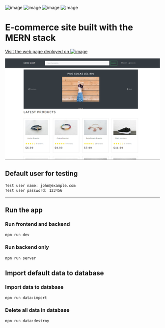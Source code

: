 ![image](https://img.shields.io/badge/MongoDB-4EA94B?style=for-the-badge&logo=mongodb&logoColor=white)
![image](https://img.shields.io/badge/Express%20js-000000?style=for-the-badge&logo=express&logoColor=white)
![image](https://img.shields.io/badge/React-20232A?style=for-the-badge&logo=react&logoColor=61DAFB)
![image](https://img.shields.io/badge/Node%20js-339933?style=for-the-badge&logo=nodedotjs&logoColor=white)

# E-commerce site built with the MERN stack

[Visit the web page deployed on ](https://react-e-commerce-test-site.onrender.com)
[![image](https://img.shields.io/badge/Render-46E3B7?style=for-the-badge&logo=render&logoColor=white)](https://react-e-commerce-test-site.onrender.com)

<img src="./uploads/site-preview.png">

## Default user for testing

```
Test user name: john@example.com
Test user password: 123456
```

---

## Run the app

### Run frontend and backend

```
npm run dev
```

### Run backend only

```
npm run server
```

## Import default data to database

### Import data to database

```
npm run data:import
```

### Delete all data in database

```
npm run data:destroy
```
